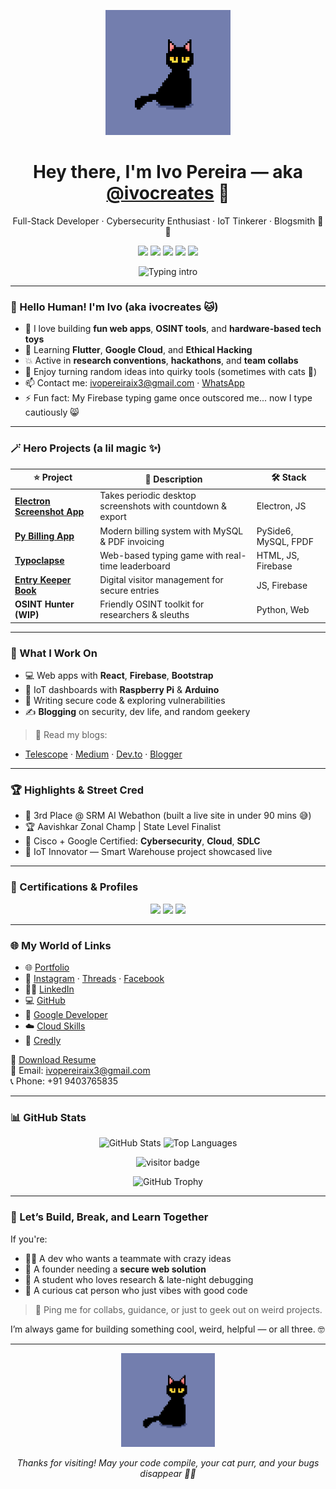 <p align="center">
  <img src="https://github.com/ivocreates/ivocreates/raw/main/miroon-cat.gif" width="200" alt="black cat coding gif"/>
</p>

<h1 align="center">Hey there, I'm Ivo Pereira — aka <a href="https://github.com/ivocreates">@ivocreates</a> 🚀</h1>
<p align="center">Full-Stack Developer · Cybersecurity Enthusiast · IoT Tinkerer · Blogsmith 🧠✨</p>

<p align="center">
  <a href="https://ivocreates.site"><img src="https://img.shields.io/badge/ivocreates.site-%233F72AF.svg?style=for-the-badge&logo=google-chrome"/></a>
  <a href="https://linkedin.com/in/pereira-ivo"><img src="https://img.shields.io/badge/LinkedIn-%230A66C2.svg?style=for-the-badge&logo=linkedin"/></a>
  <a href="https://x.com/ivocreates"><img src="https://img.shields.io/badge/Twitter-%231DA1F2.svg?style=for-the-badge&logo=twitter"/></a>
  <a href="https://medium.com/@ivocreates"><img src="https://img.shields.io/badge/Medium-%23000000.svg?style=for-the-badge&logo=medium"/></a>
  <a href="https://dev.to/ivocreates"><img src="https://img.shields.io/badge/Dev.to-%230A0A0A.svg?style=for-the-badge&logo=devdotto"/></a>
</p>

<p align="center">
  <img src="https://readme-typing-svg.demolab.com?font=Fira+Code&duration=3000&pause=1200&color=3F72AF&center=true&vCenter=true&multiline=true&width=700&lines=I+love+building+secure+apps+that+solve+real+problems!" alt="Typing intro"/>
</p>

---

### 🧶 Hello Human! I'm Ivo (aka ivocreates 🐱)

- 👀 I love building **fun web apps**, **OSINT tools**, and **hardware-based tech toys**
- 🌱 Learning **Flutter**, **Google Cloud**, and **Ethical Hacking**
- 💥 Active in **research conventions**, **hackathons**, and **team collabs**
- 🧩 Enjoy turning random ideas into quirky tools (sometimes with cats 🐾)
- 📫 Contact me: [ivopereiraix3@gmail.com](mailto:ivopereiraix3@gmail.com) · [WhatsApp](https://wa.me/919403765835)
- ⚡ Fun fact: My Firebase typing game once outscored me... now I type cautiously 😸

---

### 🪄 Hero Projects (a lil magic ✨)

| ⭐ Project | 💬 Description | 🛠️ Stack |
|----------|----------------|----------|
| [**Electron Screenshot App**](https://github.com/ivocreates/electron-screenshot-app) | Takes periodic desktop screenshots with countdown & export | Electron, JS |
| [**Py Billing App**](https://github.com/ivocreates/py-billing-app) | Modern billing system with MySQL & PDF invoicing | PySide6, MySQL, FPDF |
| [**Typoclapse**](https://github.com/ivocreates/typoclapse) | Web-based typing game with real-time leaderboard | HTML, JS, Firebase |
| [**Entry Keeper Book**](https://github.com/ivocreates/entry-keeper-book) | Digital visitor management for secure entries | JS, Firebase |
| **OSINT Hunter (WIP)** | Friendly OSINT toolkit for researchers & sleuths | Python, Web |

---

### 💼 What I Work On

- 💻 Web apps with **React**, **Firebase**, **Bootstrap**
- 🧠 IoT dashboards with **Raspberry Pi** & **Arduino**
- 🔐 Writing secure code & exploring vulnerabilities
- ✍️ **Blogging** on security, dev life, and random geekery

> 📖 Read my blogs:
- [Telescope](https://telescope.ac/stories-of-ivo) · [Medium](https://medium.com/@ivocreates) · [Dev.to](https://dev.to/ivocreates) · [Blogger](https://dev-perivo.blogspot.com)

---

### 🏆 Highlights & Street Cred

- 🥇 3rd Place @ SRM AI Webathon (built a live site in under 90 mins 😅)
- 🏆 Aavishkar Zonal Champ | State Level Finalist
- 🧠 Cisco + Google Certified: **Cybersecurity**, **Cloud**, **SDLC**
- 🔌 IoT Innovator — Smart Warehouse project showcased live

---

### 🧪 Certifications & Profiles

<p align="center">
  <a href="https://www.credly.com/users/ivo_pereira"><img src="https://img.shields.io/badge/Credly-Badges-orange?style=for-the-badge&logo=credly"/></a>
  <a href="https://g.dev/ivopereira"><img src="https://img.shields.io/badge/Google-Developer-blue?style=for-the-badge&logo=google"/></a>
  <a href="https://www.cloudskillsboost.google/public_profiles/cee00cf0-fb42-4b7f-9c4c-fe4cd4aafab6"><img src="https://img.shields.io/badge/Google-Cloud%20Skills-blue?style=for-the-badge&logo=googlecloud"/></a>
</p>

---

### 🌐 My World of Links

- 🌐 [Portfolio](https://ivocreates.site)
- 📱 [Instagram](https://instagram.com/perivo_ix3) · [Threads](https://www.threads.com/@perivo_ix3) · [Facebook](https://facebook.com/ivpereira)
- 👨‍💼 [LinkedIn](https://linkedin.com/in/pereira-ivo)
- 💻 [GitHub](https://github.com/ivocreates)
- 🧪 [Google Developer](https://g.dev/ivopereira)
- ☁️ [Cloud Skills](https://www.cloudskillsboost.google/public_profiles/cee00cf0-fb42-4b7f-9c4c-fe4cd4aafab6)
- 🏅 [Credly](https://www.credly.com/users/ivo_pereira)

📄 [Download Resume](https://ivocreates.site)  
📧 Email: ivopereiraix3@gmail.com  
📞 Phone: +91 9403765835

---

### 📊 GitHub Stats

<p align="center">
  <img src="https://github-readme-stats.vercel.app/api?username=ivocreates&show_icons=true&theme=tokyonight" alt="GitHub Stats"/>
  <img src="https://github-readme-stats.vercel.app/api/top-langs/?username=ivocreates&layout=compact&theme=tokyonight" alt="Top Languages"/>
</p>

<p align="center">
  <img src="https://visitor-badge.glitch.me/badge?page_id=ivocreates.ivocreates" alt="visitor badge"/>
</p>

<p align="center">
  <img src="https://github-profile-trophy.vercel.app/?username=ivocreates&theme=algolia" alt="GitHub Trophy"/>
</p>

---

### 🤝 Let’s Build, Break, and Learn Together

If you're:
- 🧑‍💻 A dev who wants a teammate with crazy ideas
- 🚀 A founder needing a **secure web solution**
- 🧠 A student who loves research & late-night debugging
- 🐾 A curious cat person who just vibes with good code

> 💌 Ping me for collabs, guidance, or just to geek out on weird projects.

I’m always game for building something cool, weird, helpful — or all three. 🤓

---

<p align="center">
  <img src="https://github.com/ivocreates/ivocreates/raw/main/miroon-cat.gif" width="150" alt="coding cat"/>
</p>

<p align="center">
  <i>Thanks for visiting! May your code compile, your cat purr, and your bugs disappear 🐛✨</i>
</p>
